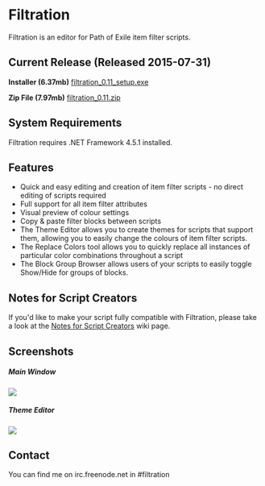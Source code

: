 # Filtration

Filtration is an editor for Path of Exile item filter scripts.

## Current Release (Released 2015-07-31)
<b>Installer (6.37mb)</b> <a href="https://github.com/ben-wallis/Filtration/releases/download/0.11/filtration_0.11_setup.exe">filtration_0.11_setup.exe</a>

<b>Zip File (7.97mb)</b> <a href="https://github.com/ben-wallis/Filtration/releases/download/0.11/filtration_0.11.zip">filtration_0.11.zip</a>

## System Requirements
Filtration requires .NET Framework 4.5.1 installed.

## Features

* Quick and easy editing and creation of item filter scripts - no direct editing of scripts required
* Full support for all item filter attributes
* Visual preview of colour settings
* Copy & paste filter blocks between scripts
* The Theme Editor allows you to create themes for scripts that support them, allowing you to easily change the colours of item filter scripts.
* The Replace Colors tool allows you to quickly replace all instances of particular color combinations throughout a script
* The Block Group Browser allows users of your scripts to easily toggle Show/Hide for groups of blocks.

## Notes for Script Creators
If you'd like to make your script fully compatible with Filtration, please take a look at the [Notes for Script Creators](https://github.com/ben-wallis/Filtration/wiki/Notes-for-Script-Creators) wiki page.

## Screenshots

##### Main Window
<img src="http://i.imgur.com/eAsMoSo.png" />

##### Theme Editor
<img src="http://i.imgur.com/FJWJknO.png" />

## Contact

You can find me on irc.freenode.net in #filtration

